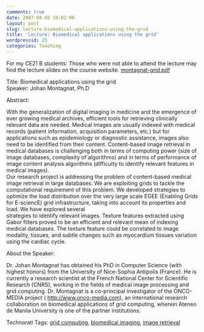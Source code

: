 ```yaml
---
comments: true
date: 2007-08-08 16:02:00
layout: post
slug: lecture-biomedical-applications-using-the-grid
title: 'Lecture: Biomedical applications using the grid'
wordpressid: 25
categories: Teaching
---
```


For my CE21 B students: Those who were not able to attend the lecture may find the lecture slides on the course website. [montagnat-grid.pdf](http://allan.88-mph.net/pub/teaching/montagnat-grid.pdf)  
  
Title: Biomedical applications using the grid  
Speaker: Johan Montagnat, Ph.D  
  
Abstract:  
  
With the generalization of digital imaging in medicine and the emergence of ever growing medical archives, efficient tools for retrieving clinically relevant data are needed. Medical images are usually indexed with medical records (patient information, acquisition parameters, etc.) but for applications such as epidemiology or diagnostic assistance, images also need to be identified from their content. Content-based image retrieval in medical databases is challenging both in terms of computing power (size of image databases, complexity of algorithms) and in terms of performance of image content analysis algorithms (difficulty to identify relevant features in medical images).   
Our research project is addressing the problem of content-based medical image retrieval in large databases. We are exploiting grids to tackle the computational requirement of this problem. We developed strategies to optimize the load distribution over the very large scale EGEE (Enabling Grids for E-sciencE) grid infrastructure, taking into account its properties and load. We have explored several   
strategies to identify relevant images. Texture features extracted using Gabor filters proved to be an efficient and relevant mean of indexing medical databases. The texture feature could be correlated to image modality, tissues, and subtle changes such as myocardium tissues variation using the cardiac cycle.  
  
About the Speaker:  
  
Dr. Johan Montagnat has obtained his PhD in Computer Science (with highest honors) from the University of Nice-Sophia Antipolis (France). He is currently a research scientist at the French National Center for Scientific Research (CNRS), working in the fields of medical image processing and grid computing. Dr. Montagnat is a co-principal investigator of the ONCO-MEDIA project ( [http://www.onco-](http://www.onco-/)[media.com](http://media.com/)), an international research collaboration on biomedical applications of grid computing, wherein Ateneo de Manila University is one of the partner institutions.   
  
  
Technorati Tags: [grid computing](http://technorati.com/tag/grid%20computing), [biomedical imaging](http://technorati.com/tag/biomedical%20imaging), [image retrieval](http://technorati.com/tag/image%20retrieval)
